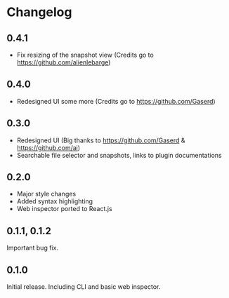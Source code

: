 # Changelog

## 0.4.1

- Fix resizing of the snapshot view (Credits go to https://github.com/alienlebarge)

## 0.4.0

- Redesigned UI some more (Credits go to https://github.com/Gaserd)

## 0.3.0

- Redesigned UI (Big thanks to https://github.com/Gaserd & https://github.com/ai)
- Searchable file selector and snapshots, links to plugin documentations

## 0.2.0

- Major style changes
- Added syntax highlighting
- Web inspector ported to React.js

## 0.1.1, 0.1.2

Important bug fix.

## 0.1.0

Initial release. Including CLI and basic web inspector.

